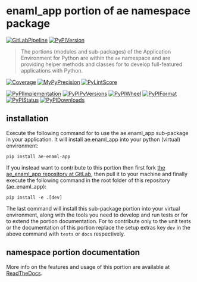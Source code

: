 <!--
  THIS FILE IS EXCLUSIVELY MAINTAINED IN THE NAMESPACE ROOT PACKAGE. CHANGES HAVE TO BE DONE THERE.
  All changes will be deployed automatically to all the portions of this namespace package.
-->
# enaml_app portion of ae namespace package

[![GitLabPipeline](https://img.shields.io/gitlab/pipeline/ae-group/ae_enaml_app/master?logo=python)](
    https://gitlab.com/ae-group/ae_enaml_app)
[![PyPIVersion](https://img.shields.io/pypi/v/ae_enaml_app)](
    https://pypi.org/project/ae-enaml-app/#history)

>The portions (modules and sub-packages) of the Application Environment for Python are within
the `ae` namespace and are providing helper methods and classes for to develop
full-featured applications with Python.

[![Coverage](https://ae-group.gitlab.io/ae_enaml_app/coverage.svg)](
    https://ae-group.gitlab.io/ae_enaml_app/coverage/ae_enaml_app_py.html)
[![MyPyPrecision](https://ae-group.gitlab.io/ae_enaml_app/mypy.svg)](
    https://ae-group.gitlab.io/ae_enaml_app/lineprecision.txt)
[![PyLintScore](https://ae-group.gitlab.io/ae_enaml_app/pylint.svg)](
    https://ae-group.gitlab.io/ae_enaml_app/pylint.log)

[![PyPIImplementation](https://img.shields.io/pypi/implementation/ae_enaml_app)](
    https://pypi.org/project/ae-enaml-app/)
[![PyPIPyVersions](https://img.shields.io/pypi/pyversions/ae_enaml_app)](
    https://pypi.org/project/ae-enaml-app/)
[![PyPIWheel](https://img.shields.io/pypi/wheel/ae_enaml_app)](
    https://pypi.org/project/ae-enaml-app/)
[![PyPIFormat](https://img.shields.io/pypi/format/ae_enaml_app)](
    https://pypi.org/project/ae-enaml-app/)
[![PyPIStatus](https://img.shields.io/pypi/status/ae_enaml_app)](
    https://libraries.io/pypi/ae-enaml-app)
[![PyPIDownloads](https://img.shields.io/pypi/dm/ae_enaml_app)](
    https://pypi.org/project/ae-enaml-app/#files)


## installation


Execute the following command for to use the ae.enaml_app sub-package in your
application. It will install ae.enaml_app into your python (virtual) environment:
 
```shell script
pip install ae-enaml-app
```

If you instead want to contribute to this portion then first fork
[the ae_enaml_app repository at GitLab](https://gitlab.com/ae-group/ae_enaml_app "ae.enaml_app code repository"),
then pull it to your machine and finally execute the following command in the root folder
of this repository (ae_enaml_app):

```shell script
pip install -e .[dev]
```

The last command will install this sub-package portion into your virtual environment, along with
the tools you need to develop and run tests or for to extend the portion documentation.
For to contribute only to the unit tests or the documentation of this portion replace
the setup extras key `dev` in the above command with `tests` or `docs` respectively.


## namespace portion documentation

More info on the features and usage of this portion are available at
[ReadTheDocs](https://ae.readthedocs.io/en/latest/_autosummary/ae.enaml_app.html#module-ae.enaml_app
"ae_enaml_app documentation").

<!-- Common files version 0.0.60 deployed version 0.1.13 (with 0.0.60)
     to https://gitlab.com/ae-group as ae_enaml_app sub-package as well as
     to https://ae-group.gitlab.io with CI check results as well as
     to https://pypi.org/project/ae-enaml-app as namespace portion ae-enaml-app.
-->
